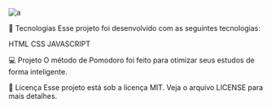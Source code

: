 ![a](https://github.com/teleu/Ensino-Pomodoro/assets/135528709/5b12c9b1-1aff-4f70-8570-52db5f303aec)

🧪 Tecnologias
Esse projeto foi desenvolvido com as seguintes tecnologias:

HTML
CSS
JAVASCRIPT

💻 Projeto
O método de Pomodoro foi feito para otimizar seus estudos de forma inteligente.

📝 Licença
Esse projeto está sob a licença MIT. Veja o arquivo LICENSE para mais detalhes.

